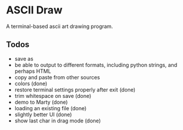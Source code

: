 # ASCII Draw

A terminal-based ascii art drawing program.

## Todos

* save as
* be able to output to different formats, including python strings, and perhaps HTML
* copy and paste from other sources
* colors (done)
* restore terminal settings properly after exit (done)
* trim whitespace on save (done)
* demo to Marty (done)
* loading an existing file (done)
* slightly better UI (done)
* show last char in drag mode (done)
